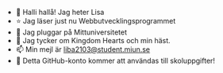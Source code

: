 - 👋 Halli hallå! Jag heter Lisa
- ⭐️ Jag läser just nu Webbutvecklingsprogrammet
- 📝 Jag pluggar på Mittuniversitetet
- 💖 Jag tycker om Kingdom Hearts och min häst.
- 📫 Min mejl är liba2103@student.miun.se
- 👾 Detta GitHub-konto kommer att användas till skoluppgifter!



<!---
llisora/llisora is a ✨ special ✨ repository because its `README.md` (this file) appears on your GitHub profile.
You can click the Preview link to take a look at your changes.
--->
